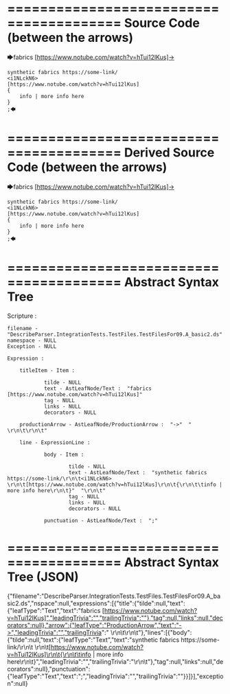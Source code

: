 ========================================
Source Code (between the arrows)
========================================

🡆fabrics [https://www.notube.com/watch?v=hTui12lKus]-> 
	
	synthetic fabrics https://some-link/
	<i1NLckN6> 
	[https://www.notube.com/watch?v=hTui12lKus]
	{
		info | more info here
	}
	;🡄

========================================
Derived Source Code (between the arrows)
========================================

🡆fabrics [https://www.notube.com/watch?v=hTui12lKus]-> 
	
	synthetic fabrics https://some-link/
	<i1NLckN6> 
	[https://www.notube.com/watch?v=hTui12lKus]
	{
		info | more info here
	}
	;🡄

========================================
Abstract Syntax Tree
========================================

Scripture : 

    filename - "DescribeParser.IntegrationTests.TestFiles.TestFilesFor09.A_basic2.ds"
    namespace - NULL
    Exception - NULL

    Expression : 
    
        titleItem - Item : 
            
                tilde - NULL
                text - AstLeafNode/Text :  "fabrics [https://www.notube.com/watch?v=hTui12lKus]" 
                tag - NULL
                links - NULL
                decorators - NULL
            
        productionArrow - AstLeafNode/ProductionArrow :  "->"  " \r\n\t\r\n\t"
    
        line - ExpressionLine : 
            
                body - Item : 
                    
                        tilde - NULL
                        text - AstLeafNode/Text :  "synthetic fabrics https://some-link/\r\n\t<i1NLckN6> \r\n\t[https://www.notube.com/watch?v=hTui12lKus]\r\n\t{\r\n\t\tinfo | more info here\r\n\t}"  "\r\n\t"
                        tag - NULL
                        links - NULL
                        decorators - NULL
                    
                punctuation - AstLeafNode/Text :  ";" 
            
    
========================================
Abstract Syntax Tree (JSON)
========================================

{"filename":"DescribeParser.IntegrationTests.TestFiles.TestFilesFor09.A_basic2.ds","nspace":null,"expressions":[{"title":{"tilde":null,"text":{"leafType":"Text","text":"fabrics [https://www.notube.com/watch?v=hTui12lKus]","leadingTrivia":"","trailingTrivia":""},"tag":null,"links":null,"decorators":null},"arrow":{"leafType":"ProductionArrow","text":"->","leadingTrivia":"","trailingTrivia":" \r\n\t\r\n\t"},"lines":[{"body":{"tilde":null,"text":{"leafType":"Text","text":"synthetic fabrics https://some-link/\r\n\t<i1NLckN6> \r\n\t[https://www.notube.com/watch?v=hTui12lKus]\r\n\t{\r\n\t\tinfo | more info here\r\n\t}","leadingTrivia":"","trailingTrivia":"\r\n\t"},"tag":null,"links":null,"decorators":null},"punctuation":{"leafType":"Text","text":";","leadingTrivia":"","trailingTrivia":""}}]}],"exception":null}